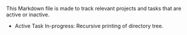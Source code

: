 This Markdown file is made to track relevant projects and tasks that are active or inactive.

* Active Task In-progress: Recursive printing of directory tree.

